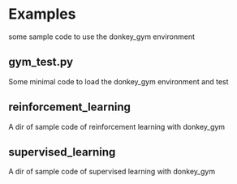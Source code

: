 # Examples

some sample code to use the donkey_gym environment

## gym_test.py

Some minimal code to load the donkey_gym environment and test

## reinforcement_learning

A dir of sample code of reinforcement learning with donkey_gym

## supervised_learning

A dir of sample code of supervised learning with donkey_gym
